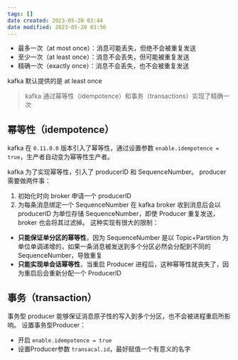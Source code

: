 ```yaml
---
tags: []
date created: 2023-05-20 03:44
date modified: 2023-05-20 03:56
---
```

- 最多一次（at most once）：消息可能丢失，但绝不会被重复发送
- 至少一次（at least once）：消息不会丢失，但可能被重复发送
- 精确一次（exactly once）：消息不会丢失，也不会被重复发送

kafka 默认提供的是 at least once

>kafka 通过幂等性（idempotence）和事务（transactions）实现了精确一次

## 幂等性（idempotence）

kafka 在 `0.11.0.0` 版本引入了幂等性，通过设置参数 `enable.idempotence = true`，生产者自动变为幂等性生产者。

kafka 为了实现幂等性，引入了 producerID 和 SequenceNumber。
producer 需要做两件事：
1. 初始化时向 broker 申请一个 producerID
2. 为每条消息绑定一个 SequenceNumber
在 kafka broker 收到消息后会以 producerID 为单位存储 SequenceNumber，即使 Producer 重复发送，broker 也会将其过滤掉。
这种实现有很大的限制：
- **只能保证单分区的幂等性**，因为 SequenceNumber 是以 Topic+Partition 为单位单调递增的，如果一条消息被发送到多个分区必然会分配到不同的 SequenceNumber，导致重复
- **只能实现单会话幂等性**，当重启 Producer 进程后，这种幂等性就丧失了，因为重启后会重新分配一个 ProducerID

## 事务（transaction）

事务型 producer 能够保证消息原子性的写入到多个分区，也不会被进程重启所影响。
设置事务型Producer：
- 开启 `enable.idempotence = true`
- 设置Producer参数 `transacal.id`，最好赋值一个有意义的名字
